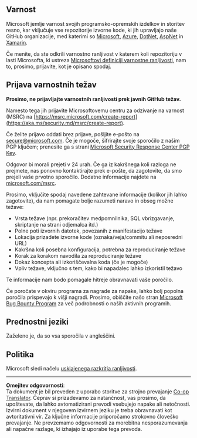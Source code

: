 <!--
CO_OP_TRANSLATOR_METADATA:
{
  "original_hash": "57f14126c1c6add76b3aef3844dfe4e3",
  "translation_date": "2025-09-04T01:03:13+00:00",
  "source_file": "SECURITY.md",
  "language_code": "sl"
}
-->
## Varnost

Microsoft jemlje varnost svojih programsko-opremskih izdelkov in storitev resno, kar vključuje vse repozitorije izvorne kode, ki jih upravljajo naše GitHub organizacije, med katerimi so [Microsoft](https://github.com/Microsoft), [Azure](https://github.com/Azure), [DotNet](https://github.com/dotnet), [AspNet](https://github.com/aspnet) in [Xamarin](https://github.com/xamarin).

Če menite, da ste odkrili varnostno ranljivost v katerem koli repozitoriju v lasti Microsofta, ki ustreza [Microsoftovi definiciji varnostne ranljivosti](https://aka.ms/security.md/definition), nam to, prosimo, prijavite, kot je opisano spodaj.

## Prijava varnostnih težav

**Prosimo, ne prijavljajte varnostnih ranljivosti prek javnih GitHub težav.**

Namesto tega jih prijavite Microsoftovemu centru za odzivanje na varnost (MSRC) na [https://msrc.microsoft.com/create-report](https://aka.ms/security.md/msrc/create-report).

Če želite prijavo oddati brez prijave, pošljite e-pošto na [secure@microsoft.com](mailto:secure@microsoft.com). Če je mogoče, šifrirajte svoje sporočilo z našim PGP ključem; prenesite ga s strani [Microsoft Security Response Center PGP Key](https://aka.ms/security.md/msrc/pgp).

Odgovor bi morali prejeti v 24 urah. Če ga iz kakršnega koli razloga ne prejmete, nas ponovno kontaktirajte prek e-pošte, da zagotovite, da smo prejeli vaše prvotno sporočilo. Dodatne informacije najdete na [microsoft.com/msrc](https://www.microsoft.com/msrc).

Prosimo, vključite spodaj navedene zahtevane informacije (kolikor jih lahko zagotovite), da nam pomagate bolje razumeti naravo in obseg možne težave:

  * Vrsta težave (npr. prekoračitev medpomnilnika, SQL vbrizgavanje, skriptanje na strani odjemalca itd.)
  * Polne poti izvornih datotek, povezanih z manifestacijo težave
  * Lokacija prizadete izvorne kode (oznaka/veja/commitu ali neposredni URL)
  * Kakršna koli posebna konfiguracija, potrebna za reproduciranje težave
  * Korak za korakom navodila za reproduciranje težave
  * Dokaz koncepta ali izkoriščevalna koda (če je mogoče)
  * Vpliv težave, vključno s tem, kako bi napadalec lahko izkoristil težavo

Te informacije nam bodo pomagale hitreje obravnavati vaše poročilo.

Če poročate v okviru programa za nagrade za napake, lahko bolj popolna poročila prispevajo k višji nagradi. Prosimo, obiščite našo stran [Microsoft Bug Bounty Program](https://aka.ms/security.md/msrc/bounty) za več podrobnosti o naših aktivnih programih.

## Prednostni jeziki

Zaželeno je, da so vsa sporočila v angleščini.

## Politika

Microsoft sledi načelu [usklajenega razkritja ranljivosti](https://aka.ms/security.md/cvd).

---

**Omejitev odgovornosti**:  
Ta dokument je bil preveden z uporabo storitve za strojno prevajanje [Co-op Translator](https://github.com/Azure/co-op-translator). Čeprav si prizadevamo za natančnost, vas prosimo, da upoštevate, da lahko avtomatizirani prevodi vsebujejo napake ali netočnosti. Izvirni dokument v njegovem izvirnem jeziku je treba obravnavati kot avtoritativni vir. Za ključne informacije priporočamo strokovno človeško prevajanje. Ne prevzemamo odgovornosti za morebitna nesporazumevanja ali napačne razlage, ki izhajajo iz uporabe tega prevoda.